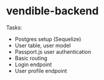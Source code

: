 # vendible-backend

Tasks:
- Postgres setup (Sequelize)
- User table, user model
- Passport.js user authentication
- Basic routing
- Login endpoint
- User profile endpoint
